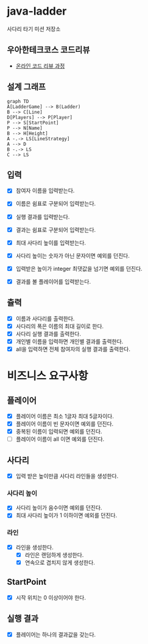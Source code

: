 # java-ladder

사다리 타기 미션 저장소

## 우아한테크코스 코드리뷰

- [온라인 코드 리뷰 과정](https://github.com/woowacourse/woowacourse-docs/blob/master/maincourse/README.md)

## 설계 그래프
```mermaid
graph TD
A[LadderGame] --> B(Ladder)
B --> C[Line]
D[Players] --> P[Player]
P --> S[StartPoint]
P --> N[Name]
B --> H[Height]
A -.-> LS[LineStrategy]
A --> D
B -.-> LS
C --> LS
```

## 입력
- [x] 참여자 이름을 입력받는다.
 - [x] 이름은 쉼표로 구분되어 입력받는다.

- [x] 실행 결과를 입력받는다.
 - [x] 결과는 쉼표로 구분되어 입력받는다.

- [x] 최대 사다리 높이를 입력받는다.
 - [x] 사다리 높이는 숫자가 아닌 문자이면 예외를 던진다.
 - [x] 입력받은 높이가 integer 최댓값을 넘기면 예외를 던진다.

- [x] 결과를 볼 플레이어를 입력받는다.

## 츌력
- [x] 이름과 사다리를 출력한다.
- [x] 사다리의 폭은 이름의 최대 길이로 한다.
- [x] 사다리 실행 결과를 출력한다.
- [x] 개인별 이름을 입력하면 개인별 결과를 출력한다.
- [x] all을 입력하면 전체 참여자의 실행 결과를 출력한다.

# 비즈니스 요구사항

## 플레이어
- [x] 플레이어 이름은 최소 1글자 최대 5글자이다.
- [x] 플레이어 이름이 빈 문자이면 예외를 던진다.
- [x] 중복된 이름이 입력되면 예외를 던진다.
- [ ] 플레이어 이름이 all 이면 예외를 던진다.

## 사다리
- [x] 입력 받은 높이만큼 사다리 라인들을 생성한다.

### 사다리 높이 
- [x] 사다리 높이가 음수이면 예외를 던진다.
- [x] 최대 사다리 높이가 1 이하이면 예외를 던진다.

### 라인
- [x] 라인을 생성한다.
  - [x] 라인은 랜덤하게 생성한다.
  - [x] 연속으로 겹치지 않게 생성한다.
  
## StartPoint
- [x] 시작 위치는 0 이상이어야 한다.

## 실행 결과
- [x] 플레이어는 하나의 결과값을 갖는다.

